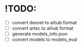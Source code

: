 # !TODO:

- [ ] convert dexnet to aihub format
- [ ] convert artec to aihub format
- [ ] generate models_info.json
- [ ] convert models to models_eval 
